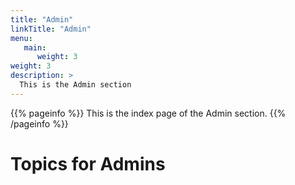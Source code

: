 ```yaml
---
title: "Admin"
linkTitle: "Admin"
menu:
   main:
      weight: 3
weight: 3
description: >
  This is the Admin section
---
```


{{% pageinfo %}}
This is the index page of the Admin section.
{{% /pageinfo %}}


# Topics for Admins